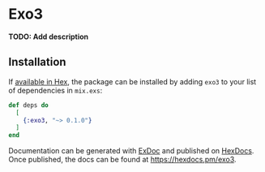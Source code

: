 # Exo3

**TODO: Add description**

## Installation

If [available in Hex](https://hex.pm/docs/publish), the package can be installed
by adding `exo3` to your list of dependencies in `mix.exs`:

```elixir
def deps do
  [
    {:exo3, "~> 0.1.0"}
  ]
end
```

Documentation can be generated with [ExDoc](https://github.com/elixir-lang/ex_doc)
and published on [HexDocs](https://hexdocs.pm). Once published, the docs can
be found at <https://hexdocs.pm/exo3>.

